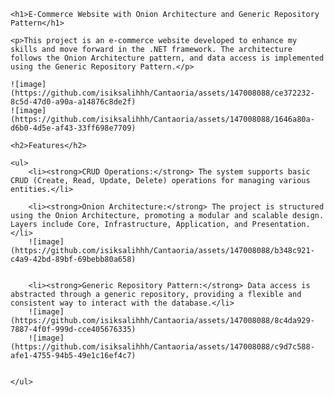     <h1>E-Commerce Website with Onion Architecture and Generic Repository Pattern</h1>

    <p>This project is an e-commerce website developed to enhance my skills and move forward in the .NET framework. The architecture follows the Onion Architecture pattern, and data access is implemented using the Generic Repository Pattern.</p>

    ![image](https://github.com/isiksalihhh/Cantaoria/assets/147008088/ce372232-8c5d-47d0-a90a-a14876c8de2f)
    ![image](https://github.com/isiksalihhh/Cantaoria/assets/147008088/1646a80a-d6b0-4d5e-af43-33ff698e7709)

    <h2>Features</h2>

    <ul>
        <li><strong>CRUD Operations:</strong> The system supports basic CRUD (Create, Read, Update, Delete) operations for managing various entities.</li>

        <li><strong>Onion Architecture:</strong> The project is structured using the Onion Architecture, promoting a modular and scalable design. Layers include Core, Infrastructure, Application, and Presentation.</li>
        ![image](https://github.com/isiksalihhh/Cantaoria/assets/147008088/b348c921-c4a9-42bd-89bf-69bebb80a658)


        <li><strong>Generic Repository Pattern:</strong> Data access is abstracted through a generic repository, providing a flexible and consistent way to interact with the database.</li>
        ![image](https://github.com/isiksalihhh/Cantaoria/assets/147008088/8c4da929-7887-4f0f-999d-cce405676335)
        ![image](https://github.com/isiksalihhh/Cantaoria/assets/147008088/c9d7c588-afe1-4755-94b5-49e1c16ef4c7)


    </ul>
